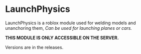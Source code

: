 # LaunchPhysics

LaunchPhysics is a roblox module used for welding models and unanchoring them,
*Can be used for launching planes or cars.*

**THIS MODULE IS ONLY ACCESSIBLE ON THE SERVER.**

Versions are in the releases.
